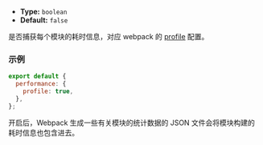 - **Type:** `boolean`
- **Default:** `false`

是否捕获每个模块的耗时信息，对应 webpack 的 [profile](https://webpack.js.org/configuration/other-options/#profile) 配置。

### 示例

```js
export default {
  performance: {
    profile: true,
  },
};
```

开启后，Webpack 生成一些有关模块的统计数据的 JSON 文件会将模块构建的耗时信息也包含进去。
